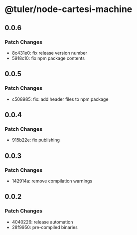 # @tuler/node-cartesi-machine

## 0.0.6

### Patch Changes

- 8c431e0: fix release version number
- 5918c10: fix npm package contents

## 0.0.5

### Patch Changes

- c508985: fix: add header files to npm package

## 0.0.4

### Patch Changes

- 915b22e: fix publishing

## 0.0.3

### Patch Changes

- 142914a: remove compilation warnings

## 0.0.2

### Patch Changes

- 4040226: release automation
- 28f9950: pre-compiled binaries
